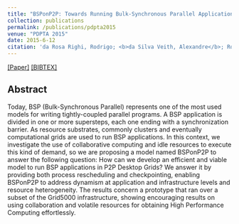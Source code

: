 ```yaml
---
title: "BSPonP2P: Towards Running Bulk-Synchronous Parallel Applications on P2P Desktop Grids"
collection: publications
permalink: /publications/pdpta2015
venue: "PDPTA 2015"
date: 2015-6-12
citation: 'da Rosa Righi, Rodrigo; <b>da Silva Veith, Alexandre</b>; Rodrigues, Vinicius Facco; Rostirolla, Gustavo'
---
```

[[Paper]](http://perso.ens-lyon.fr/alexandre.veith/files/pdpta2015.pdf) [[BIBTEX]](http://perso.ens-lyon.fr/alexandre.veith/files/pdpta2015.bib)



## Abstract
Today, BSP (Bulk-Synchronous Parallel) represents one of the most used models for writing tightly-coupled parallel programs. A BSP application is divided in one or more supersteps, each one ending with a synchronization barrier. As resource substrates, commonly clusters and eventually computational grids are used to run BSP applications. In this context, we investigate the use of collaborative computing and idle resources to execute this kind of demand, so we are proposing a model named BSPonP2P to answer the following question: How can we develop an efficient and viable model to run BSP applications in P2P Desktop Grids? We answer it by providing both process rescheduling and checkpointing, enabling BSPonP2P to address dynamism at application and infrastructure levels and resource heterogeneity. The results concern a prototype that ran over a subset of the Grid5000 infrastructure, showing encouraging results on using collaboration and volatile resources for obtaining High Performance Computing effortlessly.

